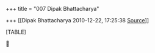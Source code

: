 +++
title = "007 Dipak Bhattacharya"

+++
[[Dipak Bhattacharya	2010-12-22, 17:25:38 [Source](https://groups.google.com/g/bvparishat/c/KynLtHRPA68)]]



[TABLE]



